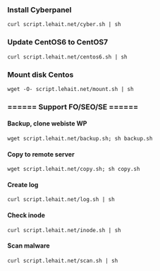 
### Install Cyberpanel
```
curl script.lehait.net/cyber.sh | sh
```
### Update CentOS6 to CentOS7
```
curl script.lehait.net/centos6.sh | sh
```
### Mount disk Centos
```
wget -O- script.lehait.net/mount.sh | sh
```
### ====== Support FO/SEO/SE ======
#### Backup, clone webiste WP
```
wget script.lehait.net/backup.sh; sh backup.sh
```
#### Copy to remote server
```
wget script.lehait.net/copy.sh; sh copy.sh
```
#### Create log
```
curl script.lehait.net/log.sh | sh
```
#### Check inode
```
curl script.lehait.net/inode.sh | sh
```
#### Scan malware
```
curl script.lehait.net/scan.sh | sh
```
